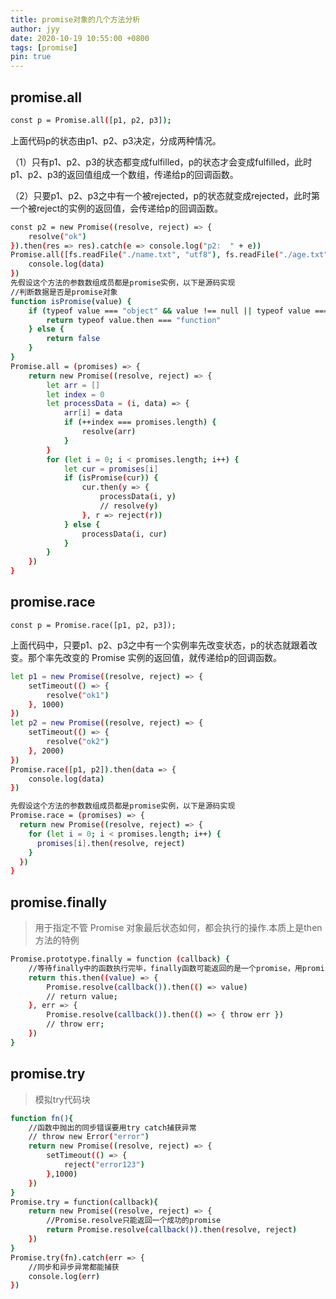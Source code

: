 ```yaml
---
title: promise对象的几个方法分析
author: jyy
date: 2020-10-19 10:55:00 +0800
tags: [promise]
pin: true
---
```



## promise.all

```sh
const p = Promise.all([p1, p2, p3]);
``` 

上面代码p的状态由p1、p2、p3决定，分成两种情况。

（1）只有p1、p2、p3的状态都变成fulfilled，p的状态才会变成fulfilled，此时p1、p2、p3的返回值组成一个数组，传递给p的回调函数。

（2）只要p1、p2、p3之中有一个被rejected，p的状态就变成rejected，此时第一个被reject的实例的返回值，会传递给p的回调函数。

```sh
const p2 = new Promise((resolve, reject) => {
    resolve("ok")
}).then(res => res).catch(e => console.log("p2:  " + e))
Promise.all([fs.readFile("./name.txt", "utf8"), fs.readFile("./age.txt", "utf8"), 1, p2]).then(data => {
    console.log(data)
})
先假设这个方法的参数数组成员都是promise实例，以下是源码实现
//判断数据是否是promise对象
function isPromise(value) {
    if (typeof value === "object" && value !== null || typeof value === "function") {
        return typeof value.then === "function"
    } else {
        return false
    }
}
Promise.all = (promises) => {
    return new Promise((resolve, reject) => {
        let arr = []
        let index = 0
        let processData = (i, data) => {
            arr[i] = data
            if (++index === promises.length) {
                resolve(arr)
            }
        }
        for (let i = 0; i < promises.length; i++) {
            let cur = promises[i]
            if (isPromise(cur)) {
                cur.then(y => {
                    processData(i, y)
                    // resolve(y)
                }, r => reject(r))
            } else {
                processData(i, cur)
            }
        }
    })
}
```

## promise.race

```
const p = Promise.race([p1, p2, p3]);
```
上面代码中，只要p1、p2、p3之中有一个实例率先改变状态，p的状态就跟着改变。那个率先改变的 Promise 实例的返回值，就传递给p的回调函数。

```sh
let p1 = new Promise((resolve, reject) => {
    setTimeout(() => {
        resolve("ok1")
    }, 1000)
})
let p2 = new Promise((resolve, reject) => {
    setTimeout(() => {
        resolve("ok2")
    }, 2000)
})
Promise.race([p1, p2]).then(data => {
    console.log(data)
})

先假设这个方法的参数数组成员都是promise实例，以下是源码实现
Promise.race = (promises) => {
  return new Promise((resolve, reject) => {
    for (let i = 0; i < promises.length; i++) {
      promises[i].then(resolve, reject)
    }
  })
}
```

## promise.finally

>用于指定不管 Promise 对象最后状态如何，都会执行的操作.本质上是then方法的特例
```sh
Promise.prototype.finally = function (callback) {
    //等待finally中的函数执行完毕，finally函数可能返回的是一个promise，用promise.resolve等待返回的promise执行完
    return this.then((value) => {
        Promise.resolve(callback()).then(() => value)
        // return value;
    }, err => {
        Promise.resolve(callback()).then(() => { throw err })
        // throw err;
    })
}
```

## promise.try

> 模拟try代码块

```sh
function fn(){
    //函数中抛出的同步错误要用try catch捕获异常
    // throw new Error("error")
    return new Promise((resolve, reject) => {
        setTimeout(() => {
            reject("error123")
        },1000)
    })
}
Promise.try = function(callback){
    return new Promise((resolve, reject) => {
        //Promise.resolve只能返回一个成功的promise
        return Promise.resolve(callback()).then(resolve, reject)
    })
}
Promise.try(fn).catch(err => {
    //同步和异步异常都能捕获
    console.log(err)
})
```








